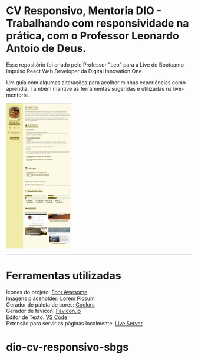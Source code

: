 # CV Responsivo, Mentoria  DIO - Trabalhando com responsividade na prática, com o Professor Leonardo Antoio de Deus.

Esse repositório foi criado pelo Professor "Leo" para a Live do Bootcamp Impulso React Web Developer da Digital Innovation One.

Um guia com algumas alterações para acolher minhas experiências como aprendiz. Também mantive as ferramentas sugeridas e utilizadas na live-mentoria.

<img src="/img/CR.jpg" alt="AnVIL Image" title="Bootcamp Impulso React Web Developer" style="zoom:50%;" />

---

# Ferramentas utilizadas

Ícones do projeto: [Font Awesome](https://fontawesome.com/)  
Imagens placeholder: [Lorem Picsum](https://picsum.photos/)  
Gerador de paleta de cores: [Coolors](https://coolors.co)  
Gerador de favicon: [Favicon.io](https://link-url-here.org)  
Editor de Texto: [VS Code](https://code.visualstudio.com/)  
Extensão para servir as páginas localmente: [Live Server](https://marketplace.visualstudio.com/items?itemName=ritwickdey.LiveServer)  

# dio-cv-responsivo-sbgs
